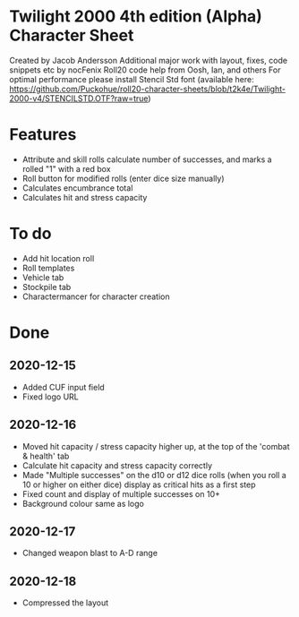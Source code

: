 # Twilight 2000 4th edition (Alpha) Character Sheet
Created by Jacob Andersson
Additional major work with layout, fixes, code snippets etc by nocFenix
Roll20 code help from Oosh, Ian, and others
For optimal performance please install Stencil Std font (available here: https://github.com/Puckohue/roll20-character-sheets/blob/t2k4e/Twilight-2000-v4/STENCILSTD.OTF?raw=true)

# Features
* Attribute and skill rolls calculate number of successes, and marks a rolled "1" with a red box
* Roll button for modified rolls (enter dice size manually)
* Calculates encumbrance total
* Calculates hit and stress capacity

# To do
* Add hit location roll
* Roll templates
* Vehicle tab
* Stockpile tab
* Charactermancer for character creation

# Done
## 2020-12-15
* Added CUF input field
* Fixed logo URL
## 2020-12-16
* Moved hit capacity / stress capacity higher up, at the top of the 'combat & health' tab
* Calculate hit capacity and stress capacity correctly
* Made "Multiple successes" on the d10 or d12 dice rolls (when you roll a 10 or higher on either dice) display as critical hits as a first step
* Fixed count and display of multiple successes on 10+
* Background colour same as logo
## 2020-12-17
* Changed weapon blast to A-D range
## 2020-12-18
* Compressed the layout
